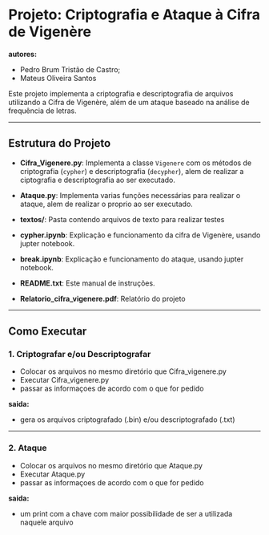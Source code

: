 # Projeto: Criptografia e Ataque à Cifra de Vigenère

**autores:**
- Pedro Brum Tristão de Castro; 
- Mateus Oliveira Santos


Este projeto implementa a criptografia e descriptografia de arquivos utilizando a Cifra de Vigenère, além de um ataque baseado na análise de frequência de letras.

---

## Estrutura do Projeto

- **Cifra_Vigenere.py**: Implementa a classe `Vigenere` com os métodos de criptografia (`cypher`) e descriptografia (`decypher`),
  alem de realizar a ciptografia e descriptografia ao ser executado.

- **Ataque.py**: Implementa varias funções necessárias para realizar o ataque, alem de realizar o proprio ao ser executado.

- **textos/**: Pasta contendo arquivos de texto para realizar testes

- **cypher.ipynb**: Explicação e funcionamento da cifra de Vigenère, usando jupter notebook.

- **break.ipynb**: Explicação e funcionamento do ataque, usando jupter notebook.

- **README.txt**: Este manual de instruções.

- **Relatorio_cifra_vigenere.pdf**: Relatório do projeto

---

## Como Executar

### 1. Criptografar e/ou Descriptografar

- Colocar os arquivos no mesmo diretório que Cifra_vigenere.py
- Executar Cifra_vigenere.py
- passar as informaçoes de acordo com o que for pedido

**saida:**
- gera os arquivos criptografado (.bin) e/ou descriptografado (.txt)

---

### 2. Ataque

- Colocar os arquivos no mesmo diretório que Ataque.py
- Executar Ataque.py
- passar as informaçoes de acordo com o que for pedido

**saida:**
- um print com a chave com maior possibilidade de ser a utilizada naquele arquivo
